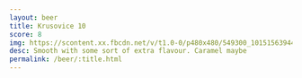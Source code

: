 ```yaml
---
layout: beer
title: Krusovice 10
score: 8
img: https://scontent.xx.fbcdn.net/v/t1.0-0/p480x480/549300_10151563944628745_804920715_n.jpg?oh=0db0314b0b6992bb7cf8f598b3ceb2da&oe=58763DE8
desc: Smooth with some sort of extra flavour. Caramel maybe
permalink: /beer/:title.html
---
```

